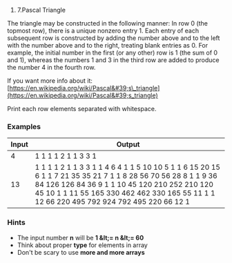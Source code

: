 1. 7.Pascal Triangle

The triangle may be constructed in the following manner: In row 0 (the topmost row), there is a unique nonzero entry 1. Each entry of each subsequent row is constructed by adding the number above and to the left with the number above and to the right, treating blank entries as 0. For example, the initial number in the first (or any other) row is 1 (the sum of 0 and 1), whereas the numbers 1 and 3 in the third row are added to produce the number 4 in the fourth row.

If you want more info about it: [https://en.wikipedia.org/wiki/Pascal&#39;s\_triangle](https://en.wikipedia.org/wiki/Pascal&#39;s_triangle)

Print each row elements separated with whitespace.

### Examples

| **Input** | **Output** |
| --- | --- |
| 4 | 1 1 1 1 2 1 1 3 3 1 |
| 13 | 1 1 1 1 2 1 1 3 3 1 1 4 6 4 1 1 5 10 10 5 1 1 6 15 20 15 6 1 1 7 21 35 35 21 7 1 1 8 28 56 70 56 28 8 1 1 9 36 84 126 126 84 36 9 1 1 10 45 120 210 252 210 120 45 10 1 1 11 55 165 330 462 462 330 165 55 11 1 1 12 66 220 495 792 924 792 495 220 66 12 1 |

### Hints

- The input number **n** will be **1 \&lt;= n \&lt;= 60**
- Think about proper **type** for elements in array
- Don&#39;t be scary to use **more and more arrays**